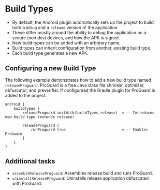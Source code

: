 # Build Types

* By default, the Android plugin automatically sets up the project to build both a `debug` and a `release` version of the application. 
* These differ mostly around the ability to debug the application on a secure (non dev) devices, and how the APK is signed.
* New build types can be added with an arbitrary name.
* Build types can inherit configuration from another, existing build type.
* Each build type generates a new APK.

## Configuring a new Build Type

The following example demonstrates how to add a new build type named `releaseProguard`. ProGuard is a free Java class file shrinker, optimizer, obfuscator, and preverifier. If configuraed the Gradle plugin for ProGuard is added to the project.

    android {
        buildTypes {
            releaseProguard.initWith(buildTypes.release)  <--- Introduces new build type (extends release)
        
            releaseProguard {
                runProguard true                          <--- Enables ProGuard
            }
        }
    }
    
## Additional tasks

* `assembleReleaseProguard`: Assembles release build and runs ProGuard.
* `uninstallReleaseProguard`: Uninstalls release application obfuscated with ProGuard.